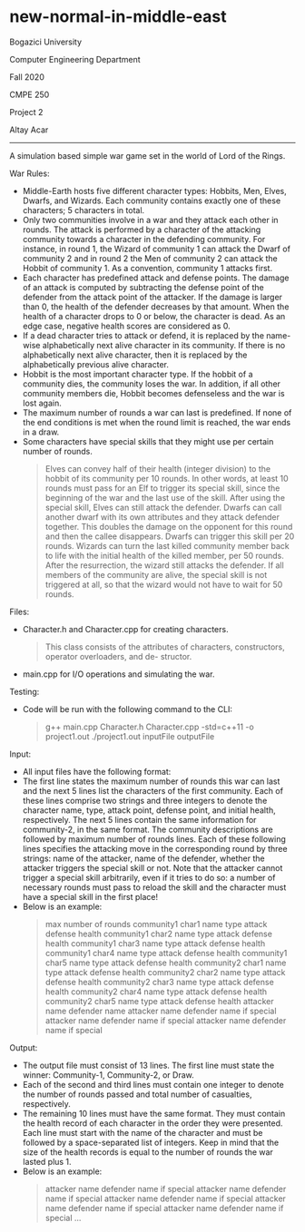 # new-normal-in-middle-east

Bogazici University

Computer Engineering Department

Fall 2020

CMPE 250

Project 2

Altay Acar

***

A simulation based simple war game set in the world of Lord of the Rings.

War Rules:
- Middle-Earth hosts five different character types: Hobbits, Men, Elves, Dwarfs, and Wizards. Each community contains exactly one of these characters; 5 characters in total.
- Only two communities involve in a war and they attack each other in rounds. The attack is performed by a character of the attacking community towards a character in the defending community. For instance, in round 1, the Wizard of community 1 can attack the Dwarf of community 2 and in round 2 the Men of community 2 can attack the Hobbit of community 1. As a convention, community 1 attacks first.
- Each character has predefined attack and defense points. The damage of an attack is computed by subtracting the defense point of the defender from the attack point of the attacker. If the damage is larger than 0, the health of the defender decreases by that amount. When the health of a character drops to 0 or below, the character is dead. As an edge case, negative health scores are considered as 0.
- If a dead character tries to attack or defend, it is replaced by the name-wise alphabetically next alive character in its community. If there is no alphabetically next alive character, then it is replaced by the alphabetically previous alive character.
- Hobbit is the most important character type. If the hobbit of a community dies, the community loses the war. In addition, if all other community members die, Hobbit becomes defenseless and the war is lost again.
- The maximum number of rounds a war can last is predefined. If none of the end conditions is met when the round limit is reached, the war ends in a draw.
- Some characters have special skills that they might use per certain number of rounds.
  > Elves can convey half of their health (integer division) to the hobbit of its community per 10 rounds. In other words, at least 10 rounds must pass for an Elf to trigger its special skill, since the beginning of the war and the last use of the skill. After using the special skill, Elves can still attack the defender.
  > Dwarfs can call another dwarf with its own attributes and they attack defender together. This doubles the damage on the opponent for this round and then the callee disappears. Dwarfs can trigger this skill per 20 rounds.
  > Wizards can turn the last killed community member back to life with the initial health of the killed member, per 50 rounds. After the resurrection, the wizard still attacks the defender. If all members of the community are alive, the special skill is not triggered at all, so that the wizard would not have to wait for 50 rounds.

Files:
- Character.h and Character.cpp for creating characters.
  > This class consists of the attributes of characters, constructors, operator overloaders, and de- structor.
- main.cpp for I/O operations and simulating the war.

Testing:
- Code will be run with the following command to the CLI:
  > g++ main.cpp Character.h Character.cpp -std=c++11 -o project1.out
  > ./project1.out inputFile outputFile

Input:
- All input files have the following format:
- The first line states the maximum number of rounds this war can last and the next 5 lines list the characters of the first community. Each of these lines comprise two strings and three integers to denote the character name, type, attack point, defense point, and initial health, respectively. The next 5 lines contain the same information for community-2, in the same format. The community descriptions are followed by maximum number of rounds lines. Each of these following lines specifies the attacking move in the corresponding round by three strings: name of the attacker, name of the defender, whether the attacker triggers the special skill or not. Note that the attacker cannot trigger a special skill arbitrarily, even if it tries to do so: a number of necessary rounds must pass to reload the skill and the character must have a special skill in the first place!
- Below is an example:
  > max number of rounds
  > community1 char1 name type attack defense health
  > community1 char2 name type attack defense health
  > community1 char3 name type attack defense health
  > community1 char4 name type attack defense health
  > community1 char5 name type attack defense health
  > community2 char1 name type attack defense health
  > community2 char2 name type attack defense health
  > community2 char3 name type attack defense health
  > community2 char4 name type attack defense health
  > community2 char5 name type attack defense health
  > attacker name defender name attacker name defender name if special attacker name defender name if special
  > attacker name defender name if special

Output:
- The output file must consist of 13 lines. The first line must state the winner: Community-1, Community-2, or Draw.
- Each of the second and third lines must contain one integer to denote the number of rounds passed and total number of casualties, respectively.
- The remaining 10 lines must have the same format. They must contain the health record of each character in the order they were presented. Each line must start with the name of the character and must be followed by a space-separated list of integers. Keep in mind that the size of the health records is equal to the number of rounds the war lasted plus 1.
- Below is an example:
  > attacker name defender name if special
  > attacker name defender name if special
  > attacker name defender name if special
  > attacker name defender name if special
  > attacker name defender name if special
  > ...

